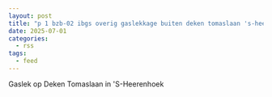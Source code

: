 ```yaml
---
layout: post
title: "p 1 bzb-02 ibgs overig gaslekkage buiten deken tomaslaan 's-heerenhoek 194731 194995"
date: 2025-07-01
categories: 
  - rss
tags: 
  - feed
---
```


Gaslek op Deken Tomaslaan in 'S-Heerenhoek
